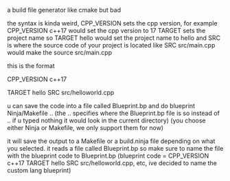 a build file generator like cmake but bad

the syntax is kinda weird, CPP_VERSION sets the cpp version, for example CPP_VERSION c++17 would set the cpp version to 17
TARGET sets the project name so TARGET hello would set the project name to hello
and SRC is where the source code of your project is located
like SRC src/main.cpp would make the source src/main.cpp

this is the format

CPP_VERSION c++17

TARGET hello SRC src/helloworld.cpp

u can save the code into a file called Blueprint.bp and do blueprint Ninja/Makefile .. (the .. specifies where the Blueprint.bp file is so instead of .. if u typed nothing it would look in the current directory) (you choose either Ninja or Makefile, we only support them for now)

it will save the output to a Makefile or a build.ninja file depending on what you selected. it reads a file called Blueprint.bp so make sure to name the file with the blueprint code to Blueprint.bp (blueprint code = CPP_VERSION c++17 TARGET hello SRC src/helloworld.cpp, etc, ive decided to name the custom lang blueprint)
